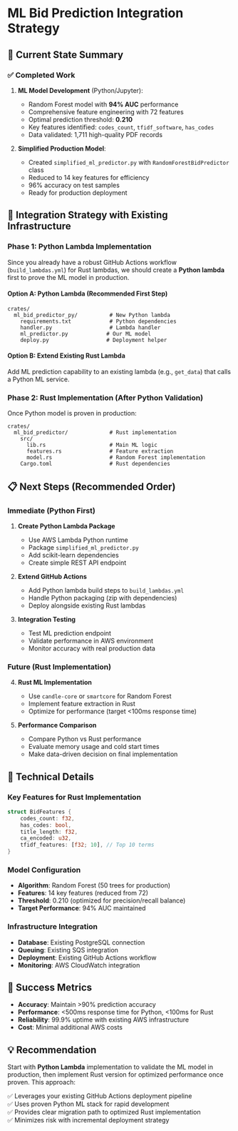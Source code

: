 # ML Bid Prediction Integration Strategy

## 🎯 Current State Summary

### ✅ Completed Work
1. **ML Model Development** (Python/Jupyter):
   - Random Forest model with **94% AUC** performance
   - Comprehensive feature engineering with 72 features
   - Optimal prediction threshold: **0.210**
   - Key features identified: `codes_count`, `tfidf_software`, `has_codes`
   - Data validated: 1,711 high-quality PDF records

2. **Simplified Production Model**:
   - Created `simplified_ml_predictor.py` with `RandomForestBidPredictor` class
   - Reduced to 14 key features for efficiency
   - 96% accuracy on test samples
   - Ready for production deployment

## 🚀 Integration Strategy with Existing Infrastructure

### Phase 1: Python Lambda Implementation
Since you already have a robust GitHub Actions workflow (`build_lambdas.yml`) for Rust lambdas, we should create a **Python lambda** first to prove the ML model in production.

#### Option A: Python Lambda (Recommended First Step)
```
crates/
  ml_bid_predictor_py/          # New Python lambda
    requirements.txt            # Python dependencies
    handler.py                  # Lambda handler
    ml_predictor.py            # Our ML model
    deploy.py                  # Deployment helper
```

#### Option B: Extend Existing Rust Lambda
Add ML prediction capability to an existing lambda (e.g., `get_data`) that calls a Python ML service.

### Phase 2: Rust Implementation (After Python Validation)
Once Python model is proven in production:
```
crates/
  ml_bid_predictor/             # Rust implementation
    src/
      lib.rs                    # Main ML logic
      features.rs               # Feature extraction
      model.rs                  # Random Forest implementation
    Cargo.toml                  # Rust dependencies
```

## 📋 Next Steps (Recommended Order)

### Immediate (Python First)
1. **Create Python Lambda Package**
   - Use AWS Lambda Python runtime
   - Package `simplified_ml_predictor.py` 
   - Add scikit-learn dependencies
   - Create simple REST API endpoint

2. **Extend GitHub Actions**
   - Add Python lambda build steps to `build_lambdas.yml`
   - Handle Python packaging (zip with dependencies)
   - Deploy alongside existing Rust lambdas

3. **Integration Testing**
   - Test ML prediction endpoint
   - Validate performance in AWS environment
   - Monitor accuracy with real production data

### Future (Rust Implementation)
4. **Rust ML Implementation**
   - Use `candle-core` or `smartcore` for Random Forest
   - Implement feature extraction in Rust
   - Optimize for performance (target <100ms response time)

5. **Performance Comparison**
   - Compare Python vs Rust performance
   - Evaluate memory usage and cold start times
   - Make data-driven decision on final implementation

## 🔧 Technical Details

### Key Features for Rust Implementation
```rust
struct BidFeatures {
    codes_count: f32,
    has_codes: bool,
    title_length: f32,
    ca_encoded: u32,
    tfidf_features: [f32; 10], // Top 10 terms
}
```

### Model Configuration
- **Algorithm**: Random Forest (50 trees for production)
- **Features**: 14 key features (reduced from 72)
- **Threshold**: 0.210 (optimized for precision/recall balance)
- **Target Performance**: 94% AUC maintained

### Infrastructure Integration
- **Database**: Existing PostgreSQL connection
- **Queuing**: Existing SQS integration  
- **Deployment**: Existing GitHub Actions workflow
- **Monitoring**: AWS CloudWatch integration

## 🎯 Success Metrics
- **Accuracy**: Maintain >90% prediction accuracy
- **Performance**: <500ms response time for Python, <100ms for Rust
- **Reliability**: 99.9% uptime with existing AWS infrastructure
- **Cost**: Minimal additional AWS costs

## 💡 Recommendation
Start with **Python Lambda** implementation to validate the ML model in production, then implement Rust version for optimized performance once proven. This approach:

✅ Leverages your existing GitHub Actions deployment pipeline  
✅ Uses proven Python ML stack for rapid development  
✅ Provides clear migration path to optimized Rust implementation  
✅ Minimizes risk with incremental deployment strategy  

